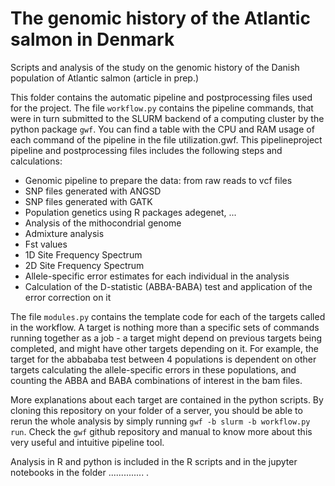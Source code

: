 # The genomic history of the Atlantic salmon in Denmark
Scripts and analysis of the study on the genomic history of the Danish population of Atlantic salmon (article in prep.)

This folder contains the automatic pipeline and postprocessing files used for the project. The file `workflow.py` contains the pipeline commands, that were in turn submitted to the SLURM backend of a computing cluster by the python package `gwf`. You can find a table with the CPU and RAM usage of each command of the pipeline in the file utilization.gwf. This pipelineproject pipeline and postprocessing files includes the following steps and calculations:

* Genomic pipeline to prepare the data: from raw reads to vcf files
* SNP files generated with ANGSD
* SNP files generated with GATK
* Population genetics using R packages adegenet, ...
* Analysis of the mithocondrial genome
* Admixture analysis
* Fst values
* 1D Site Frequency Spectrum
* 2D Site Frequency Spectrum
* Allele-specific error estimates for each individual in the analysis
* Calculation of the D-statistic (ABBA-BABA) test and application of the error correction on it

The file `modules.py` contains the template code for each of the targets called in the workflow. A target is nothing more than a specific sets of commands running together as a job - a target might depend on previous targets being completed, and might have other targets depending on it. For example, the target for the abbababa test between 4 populations is dependent on other targets calculating the allele-specific errors in these populations, and counting the ABBA and BABA combinations of interest in the bam files.

More explanations about each target are contained in the python scripts. By cloning this repository on your folder of a server, you should be able to rerun the whole analysis by simply running `gwf -b slurm -b workflow.py run`. Check the `gwf` github repository and manual to know more about this very useful and intuitive pipeline tool.

Analysis in R and python is included in the R scripts and in the jupyter notebooks in the folder .............. .
